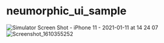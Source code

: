 # neumorphic_ui_sample
![Simulator Screen Shot - iPhone 11 - 2021-01-11 at 14 24 07](https://user-images.githubusercontent.com/58744471/104277452-de071600-54cc-11eb-98b2-c59b6e360683.png)
![Screenshot_1610355252](https://user-images.githubusercontent.com/58744471/104277500-f1b27c80-54cc-11eb-8258-57a9eecb6cf9.png)
